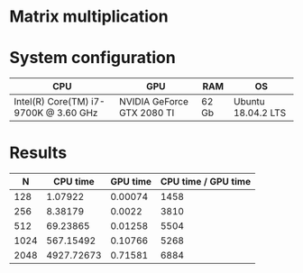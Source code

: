 # Matrix multiplication
# System configuration
| CPU                                   | GPU                        | RAM   | OS                 |
|---------------------------------------|----------------------------|-------|--------------------|
| Intel(R) Core(TM) i7-9700K @ 3.60 GHz | NVIDIA GeForce GTX 2080 TI | 62 Gb | Ubuntu 18.04.2 LTS |

# Results

| N    | CPU time   | GPU time | CPU time / GPU time |
|------|------------|----------|---------------------|
| 128  | 1.07922    | 0.00074  | 1458                |
| 256  | 8.38179    | 0.0022   | 3810                |
| 512  | 69.23865   | 0.01258  | 5504                |
| 1024 | 567.15492  | 0.10766  | 5268                |
| 2048 | 4927.72673 | 0.71581  | 6884                |
